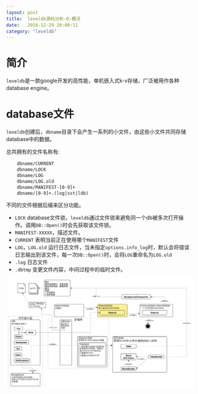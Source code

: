 ```yaml
---
layout: post
title:  leveldb源码分析-0-概况
date:   2016-12-29 20:00:11
category: "leveldb"
---
```


# 简介
  `leveldb`是一款google开发的高性能，单机嵌入式k-v存储，广泛被用作各种database engine。

# database文件
  `leveldb`创建后，`dbname`目录下会产生一系列的小文件，由这些小文件共同存储database中的数据。

  总共拥有的文件名称有:

```
    dbname/CURRENT
    dbname/LOCK
    dbname/LOG
    dbname/LOG.old
    dbname/MANIFEST-[0-9]+
    dbname/[0-9]+.(log|sst|ldb)
```

  不同的文件根据后缀来区分功能。

* `LOCK` database文件锁，`leveldb`通过文件锁来避免同一个db被多次打开操作。调用`DB::Open()`时会先获取该文件锁。
* `MANIFEST-XXXXX`，描述文件。
* `CURRENT` 表明当前正在使用哪个`MANIFEST`文件
* `LOG`，`LOG.old` 运行日志文件，当未指定`options.info_log`时，默认会将错误日志输出到该文件，每一次`DB::Open()`时，会将`LOG`重命名为`LOG.old`
* `.log` 日志文件
* `.dbtmp` 变更文件内容，中间过程中的临时文件。

![LevelDB架构](/images/posts/leveldb/leveldb.jpg)
